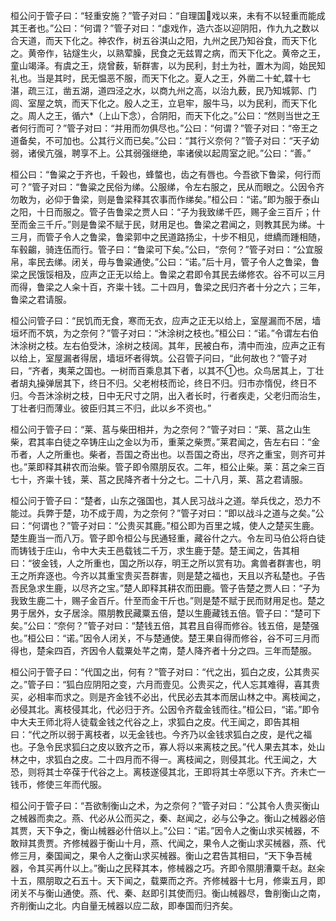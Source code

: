 桓公问于管子曰：“轻重安施？”管子对曰：“自理国戏以来，未有不以轻重而能成其王者也。”公曰：“何谓？”管子对曰：“虙戏作，造六峜以迎阴阳，作九九之数以合天道，而天下化之。神农作，树五谷淇山之阳，九州之民乃知谷食，而天下化之。黄帝作，钻燧生火，以熟荤臊，民食之无兹胃之病，而天下化之。黄帝之王，童山竭泽。有虞之王，烧曾薮，斩群害，以为民利，封土为社，置木为闾，始民知礼也。当是其时，民无愠恶不服，而天下化之。夏人之王，外凿二十虻,韘十七湛，疏三江，凿五湖，道四泾之水，以商九州之高，以治九薮，民乃知城郭、门闾、室屋之筑，而天下化之。殷人之王，立皂牢，服牛马，以为民利，而天下化之。周人之王，循六*（上山下念），合阴阳，而天下化之。”公曰：“然则当世之王者何行而可？”管子对曰：“并用而勿俱尽也。”公曰：“何谓？”管子对曰：“帝王之道备矣，不可加也。公其行义而已矣。”公曰：“其行义奈何？”管子对曰：“天子幼弱，诸侯亢强，聘享不上。公其弱强继绝，率诸侯以起周室之祀。”公曰：“善。”

桓公曰：“鲁粱之于齐也，千榖也，蜂螫也，齿之有唇也。今吾欲下鲁梁，何行而可？”管子对曰：“鲁粱之民俗为绨。公服绨，令左右服之，民从而眼之。公因令齐勿敢为，必仰于鲁梁，则是鲁梁释其农事而作绨矣。”桓公曰：“诺。”即为服于泰山之阳，十日而服之。管子告鲁梁之贾人曰：“子为我致绨千匹，赐子金三百斤；什至而金三千斤。”则是鲁梁不赋于民，财用足也。鲁梁之君闻之，则教其民为绨。十三月，而管子令人之鲁梁，鲁梁郭中之民道路扬尘，十步不相见，绁繑而踵相随，车毂齺，骑连伍而行。管子曰：“鲁梁可下矣。”公曰，“奈何？”管子对曰：“公宜服帛，率民去绨。闭关，毋与鲁粱通使。”公曰：“诺。”后十月，管子令人之鲁梁，鲁梁之民饿馁相及，应声之正无以给上。鲁梁之君即令其民去绨修农。谷不可以三月而得，鲁梁之人籴十百，齐粜十钱。二十四月，鲁梁之民归齐者十分之六；三年，鲁梁之君请服。

桓公问管子曰：“民饥而无食，寒而无衣，应声之正无以给上，室屋漏而不居，墙垣坏而不筑，为之奈何？”管子对曰：“沐涂树之枝也。”桓公曰：“诺。”令谓左右伯沐涂树之枝。左右伯受沐，涂树之枝阔。其年，民被白布，清中而浊，应声之正有以给上，室屋漏者得居，墙垣坏者得筑。公召管子问曰，“此何故也？”管子对曰，“齐者，夷莱之国也。一树而百乘息其下者，以其不也。众鸟居其上，丁壮者胡丸操弹居其下，终日不归。父老柎枝而论，终日不归。归市亦惰倪，终日不归。今吾沐涂树之枝，日中无尺寸之阴，出入者长时，行者疾走，父老归而治生，丁壮者归而薄业。彼臣归其三不归，此以乡不资也。”

桓公问于管子曰：“莱、莒与柴田相并，为之奈何？”管子对曰：“莱、莒之山生柴，君其率白徒之卒铸庄山之金以为币，重莱之柴贾。”莱君闻之，告左右曰：“金币者，人之所重也。柴者，吾国之奇出也。以吾国之奇出，尽齐之重宝，则齐可并也。”莱即释其耕农而治柴。管子即令隰朋反农。二年，桓公止柴。莱：莒之籴三百七十，齐粜十钱，莱、莒之民降齐者十分之七。二十八月，莱、莒之君请服。

桓公问于管子曰：“楚者，山东之强国也，其人民习战斗之道。举兵伐之，恐力不能过。兵弊于楚，功不成于周，为之奈何？”管子对曰：“即以战斗之道与之矣。”公曰：“何谓也？”管子对曰：“公贵买其鹿。”桓公即为百里之城，使人之楚买生鹿。楚生鹿当一而八万。管子即令桓公与民通轻重，藏谷什之六。令左司马伯公将白徒而铸钱于庄山，令中大夫王邑载钱二千万，求生鹿于楚。楚王闻之，告其相曰：“彼金钱，人之所重也，国之所以存，明王之所以赏有功。禽兽者群害也，明王之所弃逐也。今齐以其重宝贵买吾群害，则是楚之福也，天且以齐私楚也。子告吾民急求生鹿，以尽齐之宝。”楚人即释其耕农而田鹿。管子告楚之贾人曰：“子为我致生鹿二十，赐子金百斤。什至而金干斤也。”则是楚不赋于民而财用足也。楚之男于居外，女子居涂。隰朋教民藏粟五倍，楚以生鹿藏钱五倍。管子曰：“楚可下矣。”公曰：“奈何？”管子对曰：“楚钱五倍，其君且自得而修谷。钱五倍，是楚强也。”桓公曰：“诺。”因令人闭关，不与楚通使。楚王果自得而修谷，谷不可三月而得也，楚籴四百，齐因令人载粟处芊之南，楚人降齐者十分之四。三年而楚服。

桓公问于管子曰：“代国之出，何有？”管子对曰：“代之出，狐白之皮，公其贵买之。”管子曰：“狐白应阴阳之变，六月而壹见。公贵买之，代人忘其难得，喜其贵买，必相率而求之。则是齐金钱不必出，代民必去其本而居山林之中。离枝闻之，必侵其北。离枝侵其北，代必归于齐。公因令齐载金钱而往。”桓公曰，“诺。”即令中大夫王师北将人徒载金钱之代谷之上，求狐白之皮。代王闻之，即告其相曰：“代之所以弱于离枝者，以无金钱也。今齐乃以金钱求狐白之皮，是代之福也。子急令民求狐臼之皮以致齐之币，寡人将以来离枝之民。”代人果去其本，处山林之中，求狐白之皮。二十四月而不得一。离枝闻之，则侵其北。代王闻之，大恐，则将其士卒葆于代谷之上。离枝遂侵其北，王即将其士卒愿以下齐。齐未亡一钱币，修使三年而代服。

桓公问于管子曰：“吾欲制衡山之术，为之奈何？”管子对曰：“公其令人贵买衡山之械器而卖之。燕、代必从公而买之，秦、赵闻之，必与公争之。衡山之械器必倍其贾，天下争之，衡山械器必什倍以上。”公曰：“诺。”因令人之衡山求买械器，不敢辩其贵贾。齐修械器于衡山十月，燕、代闻之，果令人之衡山求买械器，燕、代修三月，秦国闻之，果令人之衡山求买械器。衡山之君告其相曰，“天下争吾械器，令其买再什以上。”衡山之民释其本，修械器之巧。齐即令隰朋漕粟千赵。赵籴十五，隰朋取之石五十。天下闻之，载粟而之齐。齐修械器十七月，修粜五月，即闭关不与衡山通使。燕、代、秦、赵即引其使而归。衡山械器尽，鲁削衡山之南，齐削衡山之北。内自量无械器以应二敌，即奉国而归齐矣。
